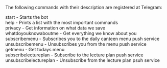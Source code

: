 The following commands with their description are registered at Telegram:

start - Starts the bot<br>
help - Prints a list with the most important commands<br>
privacy - Get information on what data we save<br>
whatdoyouknowaboutme - Get everything we know about you<br>
subscribemenu - Subscribes you to the daily canteen menu push service<br>
unsubscribemenu - Unsubscribes you from the menu push service<br>
getmenu - Get todays menu<br>
subscribelectureplan - Subscribe to the lecture plan push service<br>
unsubscribelectureplan - Unsubscribe from the lecture plan psuh service